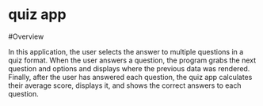 # quiz app

#Overview

In this application, the user selects the answer to multiple questions in a quiz format. When the user answers a question, the program grabs the next question and options and displays where the previous data was rendered. Finally, after the user has answered each question, the quiz app calculates their average score, displays it, and shows the correct answers to each question.

